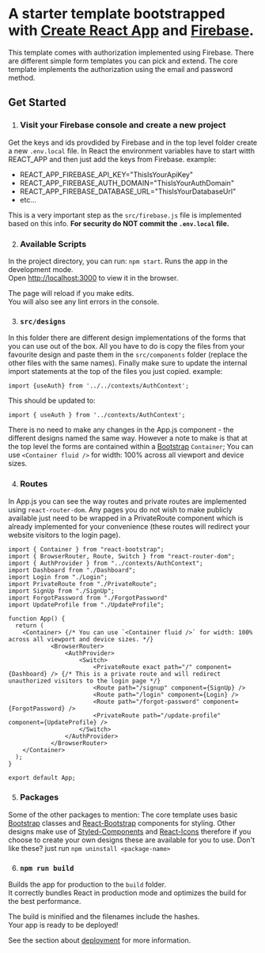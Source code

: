 # A starter template bootstrapped with [Create React App](https://github.com/facebook/create-react-app) and [Firebase](https://firebase.google.com/).

This template comes with authorization implemented using Firebase.
There are different simple form templates you can pick and extend.
The core template implements the authorization using the email and password method.

## Get Started

1. ### Visit your Firebase console and create a new project
Get the keys and ids provdided by Firebase and in the top level folder create a new `.env.local` file.
In React the environment variables have to start witth REACT_APP and then just add the keys from Firebase.
example: 

* REACT_APP_FIREBASE_API_KEY="ThisIsYourApiKey"
* REACT_APP_FIREBASE_AUTH_DOMAIN="ThisIsYourAuthDomain"
* REACT_APP_FIREBASE_DATABASE_URL="ThisIsYourDatabaseUrl"
* etc...

This is a very important step as the `src/firebase.js` file is implemented based on this info.
**For security do NOT commit the `.env.local` file.**

2. ### Available Scripts
In the project directory, you can run: `npm start`.
Runs the app in the development mode.\
Open [http://localhost:3000](http://localhost:3000) to view it in the browser.

The page will reload if you make edits.\
You will also see any lint errors in the console.

3. ### `src/designs`
In this folder there are different design implementations of the forms that you can use out of the box.
All you have to do is copy the files from your favourite design and paste them in the `src/components` folder (replace the other files with the same names).
Finally make sure to update the internal import statements at the top of the files you just copied.
example: 
```JS
import {useAuth} from '../../contexts/AuthContext';
```
This should be updated to:
```JS
import { useAuth } from '../contexts/AuthContext';
```

There is no need to make any changes in the App.js component - the different designs named the same way.
However a note to make is that at the top level the forms are contained within a [Bootstrap](https://react-bootstrap.netlify.app/) `Container`; 
You can use `<Container fluid />` for width: 100% across all viewport and device sizes.

4. ### Routes
In App.js you can see the way routes and private routes are implemented using `react-router-dom`. Any pages you do not wish to make publicly available just need to be wrapped in a PrivateRoute component which is already implemented for your convenience (these routes will redirect your website visitors to the login page).

```JS
import { Container } from "react-bootstrap";
import { BrowserRouter, Route, Switch } from "react-router-dom";
import { AuthProvider } from "../contexts/AuthContext";
import Dashboard from "./Dashboard";
import Login from "./Login";
import PrivateRoute from "./PrivateRoute";
import SignUp from "./SignUp";
import ForgotPassword from "./ForgotPassword"
import UpdateProfile from "./UpdateProfile";

function App() {
  return (
    <Container> {/* You can use `<Container fluid />` for width: 100% across all viewport and device sizes. */}
            <BrowserRouter>
                <AuthProvider>
                    <Switch>
                        <PrivateRoute exact path="/" component={Dashboard} /> {/* This is a private route and will redirect unauthorized visitors to the login page */}
                        <Route path="/signup" component={SignUp} />
                        <Route path="/login" component={Login} />
                        <Route path="/forgot-password" component={ForgotPassword} />
                        <PrivateRoute path="/update-profile" component={UpdateProfile} />
                    </Switch>
                </AuthProvider>
            </BrowserRouter>
    </Container>
  );
}

export default App;
```
5. ### Packages
Some of the other packages to mention:
The core template uses basic [Bootstrap](https://getbootstrap.com/) classes and [React-Bootstrap](https://react-bootstrap.netlify.app/) components for styling.
Other designs make use of [Styled-Components](https://styled-components.com/) and [React-Icons](https://react-icons.github.io/react-icons/) therefore if you choose to create your own designs these are available for you to use.
Don't like these? just run `npm uninstall <package-name>`

6. ### `npm run build`

Builds the app for production to the `build` folder.\
It correctly bundles React in production mode and optimizes the build for the best performance.

The build is minified and the filenames include the hashes.\
Your app is ready to be deployed!

See the section about [deployment](https://facebook.github.io/create-react-app/docs/deployment) for more information.

